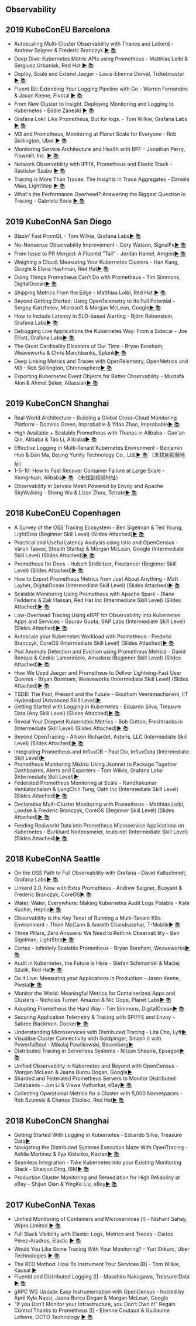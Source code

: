 Observability
---
## 2019 KubeConEU Barcelona

* Autoscaling Multi-Cluster Observability with Thanos and Linkerd - Andrew Seigner &amp; Frederic Branczyk [▶️](https://www.youtube.com/watch?v=qTxunwzYO0g) [ 📚](https://static.sched.com/hosted_files/kccnceu19/e9/Autoscaling%20Multi-Cluster%20Observability%20with%20Thanos%20and%20Linkerd.pdf)
* Deep Dive: Kubernetes Metric APIs using Prometheus - Matthias Loibl &amp; Sergiusz Urbaniak, Red Hat [▶️](https://www.youtube.com/watch?v=cIoOAbzhR7k) [ 📚](https://static.sched.com/hosted_files/kccnceu19/55/Kuberentes%27%20Metrics%20API%20-%20Past%2C%20Present%20and%20Future.pdf)
* Deploy, Scale and Extend Jaeger - Louis-Etienne Dorval, Ticketmaster [▶️](https://www.youtube.com/watch?v=JloanFIc-ms) [ 📚](https://static.sched.com/hosted_files/kccnceu19/b3/Deploy%2C%20Scale%20and%20Extend%20Jaeger%202019.pdf)
* Fluent Bit: Extending Your Logging Pipeline with Go - Warren Fernandes &amp; Jason Keene, Pivotal [▶️](https://www.youtube.com/watch?v=oL6WovwwxrY) [ 📚](https://static.sched.com/hosted_files/kccnceu19/69/fluent-bit-talk.pdf)
* From New Cluster to Insight. Deploying Monitoring and Logging to Kubernetes - Eddie Zaneski [▶️](https://www.youtube.com/watch?v=sR3jxSXY7A4) [ 📚](https://static.sched.com/hosted_files/kccnceu19/46/KubeCon%20EU%202019.pdf)
* Grafana Loki: Like Prometheus, But for logs. - Tom Wilkie, Grafana Labs [▶️](https://www.youtube.com/watch?v=CQiawXlgabQ) [ 📚](https://static.sched.com/hosted_files/kccnceu19/31/Grafana%20Loki.pdf)
* M3 and Prometheus, Monitoring at Planet Scale for Everyone - Rob Skillington, Uber [▶️](https://www.youtube.com/watch?v=EFutyuIpFXQ) [ 📚](https://static.sched.com/hosted_files/kccnceu19/e0/M3%20and%20Prometheus%2C%20Monitoring%20at%20Planet%20Scale%20for%20Everyone.pdf)
* Monitoring Service Architecture and Health with BPF - Jonathan Perry, Flowmill, Inc. [▶️](https://www.youtube.com/watch?v=J2NWvh3lgJI) [ 📚](https://static.sched.com/hosted_files/kccnceu19/9a/Monitoring%20Service%20Architecture%20and%20Health%20with%20BPF.pdf)
* Network Observability with IPFIX, Prometheus and Elastic Stack - Rastislav Szabo [▶️](https://www.youtube.com/watch?v=sj7pmz5sutE) [ 📚](https://static.sched.com/hosted_files/kccnceu19/15/Observability_k8s_IPFIX.pdf)
* Tracing is More Than Traces: The Insights in Trace Aggregates - Daniela Miao, LightStep [▶️](https://www.youtube.com/watch?v=mzTTYzIzzkk) [ 📚](https://static.sched.com/hosted_files/kccnceu19/30/TraceAggregatesKubecon%20Barcelona%205_22.pdf)
* What&#39;s the Performance Overhead? Answering the Biggest Question in Tracing - Gabriela Soria [▶️](https://www.youtube.com/watch?v=8GjwYU2MbgM) [ 📚](https://static.sched.com/hosted_files/kccnceu19/2c/What%27s%20the%20Performance%20Overhead%3F%20-%20Answering%20the%20Biggest%20Question%20in%20Tracing.pdf)

## 2019 KubeConNA San Diego

* Blazin’ Fast PromQL - Tom Wilkie, Grafana Labs[▶️](https://www.youtube.com/channel/UCvqbFHwN-nwalWPjPUKpvTA) [ 📚](https://static.sched.com/hosted_files/kccncna19/0b/2019-11%20Blazin%27%20Fast%20PromQL.pdf)
* No-Nonsense Observability Improvement - Cory Watson, SignalFx[▶️](https://www.youtube.com/watch?v=HmKAjIlImcU) [ 📚](https://static.sched.com/hosted_files/kccncna19/05/No-Nonsense%20Observability%20Improvement.pdf)
* From Issue to PR Merged: A Fluentd “Tail” - Jordan Hamel, Amgen[▶️](https://www.youtube.com/channel/UCvqbFHwN-nwalWPjPUKpvTA) [ 📚](https://static.sched.com/hosted_files/kccncna19/6c/fluentd-tail-prezi-convert-compressed.pdf)
* Weighing a Cloud: Measuring Your Kubernetes Clusters - Han Kang, Google & Elana Hashman, Red Hat[▶️](https://www.youtube.com/watch?v=BknenxQ_NLQ) [ 📚](https://static.sched.com/hosted_files/kccncna19/95/Weighing%20a%20Cloud%3A%20Measuring%20Your%20Kubernetes%20Clusters.pdf)
* Doing Things Prometheus Can’t Do with Prometheus - Tim Simmons, DigitalOcean[▶️](https://www.youtube.com/channel/UCvqbFHwN-nwalWPjPUKpvTA) [ 📚](https://static.sched.com/hosted_files/kccncna19/71/Doing%20Things%20Prometheus%20Can%27t%20Do%20With%20Prometheus%20-%20FINAL.pdf)
* Shipping Metrics From the Edge - Matthias Loibl, Red Hat [▶️](https://www.youtube.com/watch?v=FrcfxkbJH20) [ 📚](https://static.sched.com/hosted_files/kccncna19/a1/Shipping_Metrics_from_the_Edge.pdf)
* Beyond Getting Started: Using OpenTelemetry to Its Full Potential - Sergey Kanzhelev, Microsoft & Morgan McLean, Google[▶️](https://www.youtube.com/watch?v=FlghuHDlQdM) [ 📚](https://static.sched.com/hosted_files/kccncna19/f2/kubecon-na-2019-ot-beyond-getting-started.pdf)
* How to Include Latency in SLO-based Alerting - Björn Rabenstein, Grafana Labs[▶️](https://www.youtube.com/channel/UCvqbFHwN-nwalWPjPUKpvTA) [ 📚](https://static.sched.com/hosted_files/kccncna19/24/slides.pdf)
* Debugging Live Applications the Kubernetes Way: From a Sidecar - Joe Elliott, Grafana Labs[▶️](https://www.youtube.com/watch?v=yNTc2-i9arg) [ 📚](https://static.sched.com/hosted_files/kccncna19/b3/2019-11%20NA%20Kubecon%20-%20Debugging%20Live%20Applications%20in%20Kubernetes.pdf)
* The Great Cardinality Disasters of Our Time - Bryan Boreham, Weaveworks & Chris Marchbanks, Splunk[▶️](https://www.youtube.com/watch?v=6f9z9JSNOGk) [ 📚](https://static.sched.com/hosted_files/kccncna19/2c/great_cardinality_disasters_of_our_time.pdf)
* Deep Linking Metrics and Traces with OpenTelemetry, OpenMetrics and M3 - Rob Skillington, Chronosphere[▶️](https://www.youtube.com/watch?v=TzNZIEvhAdA) [ 📚](https://static.sched.com/hosted_files/kccncna19/2e/Deep%20Linking%20Metrics%20and%20Traces%20with%20OpenTelemetry%2C%20OpenMetrics%2C%20Prometheus%20and%20M3%20%281%29.pdf)
* Exporting Kubernetes Event Objects for Better Observability - Mustafa Akın & Ahmet Şeker, Atlassian[▶️](https://www.youtube.com/watch?v=_s0o_xAF3Pg) [ 📚](https://static.sched.com/hosted_files/kccncna19/d0/Exporting%20K8s%20Events.pdf)

   

## 2019 KubeConCN Shanghai

* Real World Architecture - Building a Global Cross-Cloud Monitoring Platform - Dominic Green, Improbable & Yifan Zhao, Improbable[▶️](https://youtu.be/UUtAGyGN7Sk) [ 📚](https://static.sched.com/hosted_files/kccncosschn19eng/1f/CNCFChina-BuildingaGlobalCross-CloudMonitoringPlatform%20%281%29.pdf)
* High Available + Scalable Prometheus with Thanos in Alibaba - Guo'an Qin, Alibaba & Tao Li, Alibaba[▶️](https://youtu.be/ZS6zMksfipc) [ 📚](https://static.sched.com/hosted_files/kccncosschn19eng/6e/final.pdf)
* Effective Logging in Multi-Tenant Kubernetes Environment - Benjamin Huo & Dan Ma, Beijing Yunify Technology Co., Ltd.[▶️]() [ 📚](https://static.sched.com/hosted_files/kccncosschn19eng/39/Effective%20Logging%20in%20Multi-Tenant%20Kubernetes%20Environment.pdf)  （未找到视频地址）
* 1-5-10: How to Fast Recover Container Failure at Large Scale - XiongHuan, Alibaba[▶️]() [ 📚](https://static.sched.com/hosted_files/kccncosschn19eng/17/1-5-10_En.pdf)  （未找到视频地址）
* Observability in Service Mesh Powered by Envoy and Apache SkyWalking - Sheng Wu & Lizan Zhou, Tetrate[▶️](https://youtu.be/tERm39ju9ew) [ 📚](https://static.sched.com/hosted_files/kccncosschn19eng/03/Observe%20Service%20Mesh%20-%20KubeCon%20China%20%2719.pdf)

   

## 2018 KubeConEU  Copenhagen

* A Survey of the OSS Tracing Ecosystem - Ben Sigelman & Ted Young, LightStep (Beginner Skill Level) (Slides Attached)[▶️](https://youtu.be/-zLPPYYH_F8) [ 📚](https://static.sched.com/hosted_files/kccnceu18/96/A%20Survey%20of%20the%20OSS%20Tracing%20Ecosystem%20%28Kubecon%20EMEA%202018%29.pdf)
* Practical and Useful Latency Analysis using Istio and OpenCensus - Varun Talwar, Stealth Startup & Morgan McLean, Google (Intermediate Skill Level) (Slides Attached)[▶️](https://youtu.be/ME-EhOKqFOY) [ 📚](https://static.sched.com/hosted_files/kccnceu18/ae/Kubecon-EU-OpenCensus-Istio%20Session.pdf)
* Prometheus for Devs - Hubert Ströbitzer, Freelancer (Beginner Skill Level) (Slides Attached)[▶️](https://youtu.be/ZHCSmYvA_sg) [ 📚](https://static.sched.com/hosted_files/kccnceu18/3b/prometheus_for_devs.pdf)
* How to Export Prometheus Metrics from Just About Anything - Matt Layher, DigitalOcean (Intermediate Skill Level) (Slides Attached)[▶️](https://youtu.be/Zk09Mbu0YQk) [ 📚](https://static.sched.com/hosted_files/kccnceu18/94/How%20to%20export%20Prometheus%20metrics%20from%20just%20about%20anything.pdf)
* Scalable Monitoring Using Prometheus with Apache Spark - Diane Feddema & Zak Hassan, Red Hat Inc (Intermediate Skill Level) (Slides Attached)[▶️](https://youtu.be/oNBpZFhL94s) [ 📚](https://static.sched.com/hosted_files/kccnceu18/db/KubeCon-Spark%2BPrometheus.pptx%20%284%29.pdf)
* Low-Overhead Tracing Using eBPF for Observability into Kubernetes Apps and Services - Gaurav Gupta, SAP Labs (Intermediate Skill Level) (Slides Attached)[▶️](https://youtu.be/VQFoc0ukCvI) [ 📚](https://static.sched.com/hosted_files/kccnceu18/a7/Autoscale%20your%20Kubernetes%20Workload%20with%20Prometheus.pdf)
* Autoscale your Kubernetes Workload with Prometheus - Frederic Branczyk, CoreOS (Intermediate Skill Level) (Slides Attached)[▶️](https://youtu.be/VQFoc0ukCvI) [ 📚](https://static.sched.com/hosted_files/kccnceu18/a7/Autoscale%20your%20Kubernetes%20Workload%20with%20Prometheus.pdf)
* Pod Anomaly Detection and Eviction using Prometheus Metrics - David Benque & Cedric Lamoriniere, Amadeus (Beginner Skill Level) (Slides Attached)[▶️](https://youtu.be/HIB_haT1z5M) [ 📚](https://static.sched.com/hosted_files/kccnceu18/e8/%5Bkubecon%5D%5BKopenhagen-2018%5D%20Kubervisor.pdf)
* How We Used Jaeger and Prometheus to Deliver Lightning-Fast User Queries - Bryan Boreham, Weaveworks (Intermediate Skill Level) (Slides Attached)[▶️](https://youtu.be/qg0ENOdP1Lo) [ 📚](https://static.sched.com/hosted_files/kccnceu18/52/Jaeger-Prometheus-Weaveworks.pdf)
* TSDB: The Past, Present and the Future - Goutham Veeramachaneni, IIT Hyderabad (Advanced Skill Level)[▶️](https://youtu.be/0UvKEHFNu4Q) 
* Getting Started with Logging in Kubernetes - Eduardo Silva, Treasure Data (Any Skill Level) (Slides Attached)[▶️](https://youtu.be/7qL5wkAaSh4) [ 📚](https://static.sched.com/hosted_files/kccnceu18/2d/Getting%20Started%20with%20Logging%20in%20Kubernetes.pdf)
* Reveal Your Deepest Kubernetes Metrics - Bob Cotton, Freshtracks.io (Intermediate Skill Level) (Slides Attached)[▶️](https://youtu.be/1oJXMdVi0mM) [ 📚](https://static.sched.com/hosted_files/kccnceu18/11/20180503%20KubeCon%20EU%20-%20Kubernetes%20Metrics%20Deep%20Dive.pdf)
* Beyond OpenTracing - Allison Richardet, Asteris, LLC (Intermediate Skill Level) (Slides Attached)[▶️](https://youtu.be/5uGGgMn2iq4) [ 📚](https://static.sched.com/hosted_files/kccnceu18/9f/beyondOpenTracing.pdf)
* Integrating Prometheus and InfluxDB - Paul Dix, InfluxData (Intermediate Skill Level)[▶️](https://youtu.be/6UjVX-RTFmo)  
* Prometheus Monitoring Mixins: Using Jsonnet to Package Together Dashboards, Alerts and Exporters - Tom Wilkie, Grafana Labs (Intermediate Skill Level)[▶️](https://youtu.be/b7-DtFfsL6E)  
* Federated Prometheus Monitoring at Scale - Nandhakumar Venkatachalam & LungChih Tung, Oath Inc (Intermediate Skill Level) (Slides Attached)[▶️](https://youtu.be/Zm43VM7nKdU) [ 📚](https://static.sched.com/hosted_files/kccnceu18/55/Federated%20Prometheus%20Monitoring%20at%20Scale.pdf)
* Declarative Multi-Cluster Monitoring with Prometheus - Matthias Loibl, Loodse & Frederic Branczyk, CoreOS (Beginner Skill Level) (Slides Attached)[▶️](https://youtu.be/IpGfmmJ2hcw) [ 📚](https://static.sched.com/hosted_files/kccnceu18/d4/Declarative%20Multi-Cluster%20Monitoring%20with%20Prometheus.pdf)
* Feeding Realworld Data into Prometheus Microservice Applications on Kubernetes - Burkhard Noltensmeier, teuto.net (Intermediate Skill Level) (Slides Attached)[▶️](https://youtu.be/1rwBeDVdjyY) [ 📚](https://static.sched.com/hosted_files/kccnceu18/ae/realworld-prometheus8.pdf)

   

## 2018 KubeConNA  Seattle

* On the OSS Path to Full Observability with Grafana - David Kaltschmidt, Grafana Labs[▶️](https://youtu.be/xJSgf835YRE) [ 📚](https://static.sched.com/hosted_files/kccna18/99/Kubecon%202018_%20Full%20Observability%20with%20OSS%20%281%29.pdf)
* Linkerd 2.0, Now with Extra Prometheus - Andrew Seigner, Buoyant & Frederic Branczyk, CoreOS[▶️](https://youtu.be/bnDWApsH36Y) [ 📚](https://static.sched.com/hosted_files/kccna18/f5/Linkerd%202.0%2C%20Now%20with%20Extra%20Prometheus.pdf)
* Water, Water, Everywhere: Making Kubernetes Audit Logs Potable - Kate Kuchin, Heptio[▶️](https://youtu.be/7dJiagat4FI) [ 📚](https://static.sched.com/hosted_files/kccna18/06/kubecon%20-%20making%20sense%20of%20audit.pdf)
* Observability is the Key Tenet of Running a Multi-Tenant K8s Environment - Thom McCann & Amreth Chandrasehar, T-Mobile[▶️](https://youtu.be/mBE3Mjo9RRg) [ 📚](https://static.sched.com/hosted_files/kccna18/1b/kubecon_2018_observability_thommccann_amreth.pdf)
* Three Pillars, Zero Answers: We Need to Rethink Observability - Ben Sigelman, LightStep[▶️](https://youtu.be/EJV_CgiqlOE) [ 📚](https://static.sched.com/hosted_files/kccna18/bf/Three%20Pillars%20with%20Zero%20Answers%20-%20A%20New%20Observability%20Scorecard%20%28Kubecon%20Seattle%202018%29.pdf)
* Cortex - Infinitely Scalable Prometheus - Bryan Boreham, Weaveworks[▶️](https://youtu.be/iyN40FsRQEo) [ 📚](https://static.sched.com/hosted_files/kccna18/9b/Cortex%20CloudNativeCon%202018.pdf)
* Audit in Kubernetes, the Future is Here - Stefan Schimanski & Maciej Szulik, Red Hat[▶️](https://youtu.be/Up1qgVIzoVM) [ 📚](https://static.sched.com/hosted_files/kccna18/d3/Audit%20in%20Kubernetes%2C%20the%20Future%20is%20Here.pdf)
* Do it Live: Measuring your Applications in Production - Jason Keene, Pivotal[▶️](https://youtu.be/ExsLZu3iao8) [ 📚](https://static.sched.com/hosted_files/kccna18/c6/doitlive.pdf)
* Monitor the World: Meaningful Metrics for Containerized Apps and Clusters - Nicholas Turner, Amazon & Nic Cope, Planet Labs[▶️](https://youtu.be/HYDojVW9YtU) [ 📚](https://static.sched.com/hosted_files/kccna18/21/KubeCon_2018_NA_MonitorTheWorld_combined_opt.pdf)
* Adopting Prometheus the Hard Way - Tim Simmons, DigitalOcean[▶️](https://youtu.be/LmXWLNd2FTA) [ 📚](https://static.sched.com/hosted_files/kccna18/b4/Adopting%20Prometheus%20the%20Hard%20Way.pdf)
* Securing Application Telemetry & Tracing with SPIFFE and Envoy - Sabree Blackmon, Docker[▶️](https://youtu.be/_OzG4PHihSk) [ 📚](https://static.sched.com/hosted_files/kccna18/c8/Securing%20Application%20Metrics%20%26%20Tracing.pptx)
* Understanding Microservices with Distributed Tracing - Lita Cho, Lyft[▶️](https://youtu.be/eWFFczgz69c) 
* Visualise Cluster Connectivity with Goldpinger; Smash it with PowerfulSeal - Mikolaj Pawlikowski, Bloomberg[▶️](https://youtu.be/DSFxRz_0TU4)  
* Distributed Tracing in Serverless Systems - Nitzan Shapira, Epsagon[▶️](https://youtu.be/RHpenniI7zw) [ 📚](https://static.sched.com/hosted_files/kccna18/bf/Distributed%20Tracing%20in%20Serverless%20Systems%20-%20Nitzan%20Shapira.pdf)
* Unified Observability in Kubernetes and Beyond with OpenCensus - Morgan McLean & Jaana Burcu Dogan, Google[▶️](https://youtu.be/wL6UxIar_Gk)  
* Sharded and Federated Prometheus Servers to Monitor Distributed Databases - Jun Li & Viswa Vutharkar, eBay[▶️](https://youtu.be/YVj_aqUbpYs) [ 📚](https://static.sched.com/hosted_files/kccna18/cf/KubeCon_Sharded.And.Federated.PrometheusCluster.Version.12.pdf)
* Collecting Operational Metrics for a Cluster with 5,000 Namespaces - Rob Szumski & Chance Zibolski, Red Hat[▶️](https://youtu.be/JHmWRBWPKog) [ 📚](https://static.sched.com/hosted_files/kccna18/a2/KubeCon-2018-Operator-Metering.pdf)

   

## 2018 KubeConCN Shanghai

* Getting Started With Logging in Kubernetes - Eduardo Silva, Treasure Data[▶️]()  
* Navigating the Distributed Systems Execution Maze With OpenTracing - Ashlie Martinez & Ilya Kislenko, Kasten[▶️]() [ 📚](https://static.sched.com/hosted_files/kccncchina2018english/f0/kubecon-2018-tracing-ashlie-ilya.pdf)
* Seamless Integration - Take Kubernetes into your Existing Monitoring Stack - Shaojun Ding, IBM[▶️]() [ 📚](https://static.sched.com/hosted_files/kccncchina2018english/16/seamless-integration.pdf)
* Production Cluster Monitoring and Remediation for High Reliability at eBay - Shijun Qian & YingKe Liu, eBay[▶️]() [ 📚](https://static.sched.com/hosted_files/kccncchina2018english/ef/Production%20Cluster%20Monitoring%20and%20Remediation%20for%20High%20Reliability%20at%20eBay.pdf)

   

## 2017 KubeConNA Texas

* Unified Monitoring of Containers and Microservices [I] - Nishant Sahay, Wipro Limited [▶️](https://youtu.be/YBVipwfH5cQ) [ 📚](https://static.sched.com/hosted_files/kccncna17/1c/CNCF-UnifiedMonitoring-Final.pdf)
* Full Stack Visibility with Elastic: Logs, Metrics and Traces - Carlos Pérez-Aradros, Elastic [▶️](https://youtu.be/SzX5tTY-vPM) [ 📚](https://static.sched.com/hosted_files/kccncna17/cd/Full%20Stack%20Visibility%20with%20Elastic%20-%20KubeCon%202017.pdf)
* Would You Like Some Tracing With Your Monitoring? - Yuri Shkuro, Uber Technologies [▶️](https://youtu.be/1NDq86kbvbU) [ 📚](https://static.sched.com/hosted_files/kccncna17/37/KC_CNC_NA17.pdf)
* The RED Method: How To Instrument Your Services [B] - Tom Wilkie, Kausal [▶️](https://youtu.be/TJLpYXbnfQ4)  
* Fluentd and Distributed Logging [I] - Masahiro Nakagawa, Treasure Data [▶️](https://youtu.be/XZMGCQ96C80) [ 📚](https://static.sched.com/hosted_files/kccncna17/3a/fluentd-and-distributed-logging-at-kubecon.pdf)
* gRPC WG Update: Easy Instrumentation with OpenCensus - hosted by April Kyle Nassi, Jaana Burcu Dogan & Morgan McLean, Google 
* “If you Don’t Monitor your Infrastructure, you Don’t Own it!” Regain Control Thanks to Prometheus [I] - Etienne Coutaud & Guillaume Lefevre, OCTO Technology [▶️](https://youtu.be/MNc3046o-Og) [ 📚](https://static.sched.com/hosted_files/kccncna17/f1/slides.pdf)

